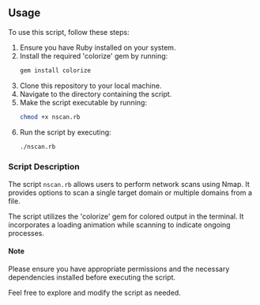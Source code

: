 ## Usage

To use this script, follow these steps:

1. Ensure you have Ruby installed on your system.
2. Install the required 'colorize' gem by running:
    ```bash
    gem install colorize
    ```
3. Clone this repository to your local machine.
4. Navigate to the directory containing the script.
5. Make the script executable by running:
    ```bash
    chmod +x nscan.rb
    ```
6. Run the script by executing:
    ```bash
    ./nscan.rb
    ```

### Script Description

The script `nscan.rb` allows users to perform network scans using Nmap. It provides options to scan a single target domain or multiple domains from a file.

The script utilizes the 'colorize' gem for colored output in the terminal. It incorporates a loading animation while scanning to indicate ongoing processes.

#### Note

Please ensure you have appropriate permissions and the necessary dependencies installed before executing the script.

Feel free to explore and modify the script as needed.
